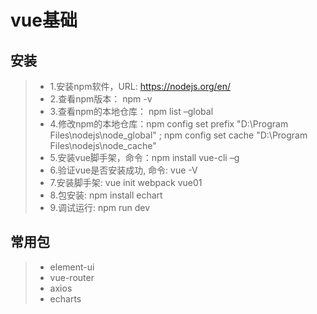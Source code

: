 # vue基础

## 安装
> * 1.安装npm软件，URL: https://nodejs.org/en/
> * 2.查看npm版本： npm  -v
> * 3.查看npm的本地仓库： npm list –global
> * 4.修改npm的本地仓库：npm config set prefix  "D:\Program Files\nodejs\node_global" ; npm config set cache  "D:\Program Files\nodejs\node_cache"
> * 5.安装vue脚手架，命令：npm install vue-cli –g
> * 6.验证vue是否安装成功, 命令: vue  -V
> * 7.安装脚手架: vue init webpack vue01
> * 8.包安装: npm install echart
> * 9.调试运行: npm run dev

## 常用包
> * element-ui
> * vue-router
> * axios
> * echarts